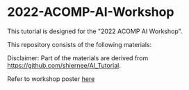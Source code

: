 # 2022-ACOMP-AI-Workshop

This tutorial is designed for the "2022 ACOMP AI Workshop".

This repository consists of the following materials:

Disclaimer: Part of the materials are derived from https://github.com/shiernee/AI_Tutorial.

Refer to workshop poster <a href="https://github.com/shiernee/2022-ACOMP-AI-Workshop/blob/main/ACOMP_poster_2022.pdf">here</a> 
